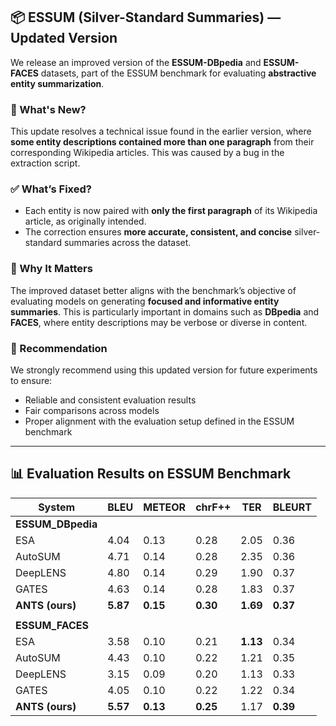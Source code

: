 ## 📦 ESSUM (Silver-Standard Summaries) — Updated Version

We release an improved version of the **ESSUM-DBpedia** and **ESSUM-FACES** datasets, part of the ESSUM benchmark for evaluating **abstractive entity summarization**.

### 🔧 What's New?

This update resolves a technical issue found in the earlier version, where **some entity descriptions contained more than one paragraph** from their corresponding Wikipedia articles. This was caused by a bug in the extraction script.

### ✅ What’s Fixed?

- Each entity is now paired with **only the first paragraph** of its Wikipedia article, as originally intended.
- The correction ensures **more accurate, consistent, and concise** silver-standard summaries across the dataset.

### 📌 Why It Matters

The improved dataset better aligns with the benchmark’s objective of evaluating models on generating **focused and informative entity summaries**. This is particularly important in domains such as **DBpedia** and **FACES**, where entity descriptions may be verbose or diverse in content.

### 📢 Recommendation

We strongly recommend using this updated version for future experiments to ensure:
- Reliable and consistent evaluation results  
- Fair comparisons across models  
- Proper alignment with the evaluation setup defined in the ESSUM benchmark  

---

## 📊 Evaluation Results on ESSUM Benchmark

| System         | BLEU | METEOR | chrF++ | TER  | BLEURT |
|----------------|------|--------|--------|------|--------|
| **ESSUM_DBpedia** |   |        |        |      |        |
| ESA            | 4.04 | 0.13   | 0.28   | 2.05 | 0.36   |
| AutoSUM        | 4.71 | 0.14   | 0.28   | 2.35 | 0.36   |
| DeepLENS       | 4.80 | 0.14   | 0.29   | 1.90 | 0.37   |
| GATES          | 4.63 | 0.14   | 0.28   | 1.83 | 0.37   |
| **ANTS (ours)**| **5.87** | **0.15** | **0.30** | **1.69** | **0.37** |
|                |      |        |        |      |        |
| **ESSUM_FACES**|      |        |        |      |        |
| ESA            | 3.58 | 0.10   | 0.21   | **1.13** | 0.34   |
| AutoSUM        | 4.43 | 0.10   | 0.22   | 1.21 | 0.35   |
| DeepLENS       | 3.15 | 0.09   | 0.20   | 1.13 | 0.33   |
| GATES          | 4.05 | 0.10   | 0.22   | 1.22 | 0.34   |
| **ANTS (ours)**| **5.57** | **0.13** | **0.25** | 1.17 | **0.39** |

